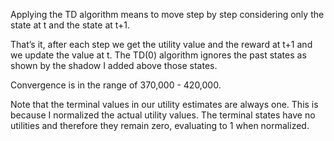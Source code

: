 Applying the TD algorithm means to move step by step considering only the state at t and the state at t+1. 

That’s it, after each step we get the utility value and the reward at t+1 and we update the value at t. The TD(0) algorithm ignores the past states as shown by the shadow I added above those states.

Convergence is in the range of 370,000 - 420,000.

Note that the terminal values in our utility estimates are always one. This is because I normalized the actual utility values. The terminal states have no utilities and therefore they remain zero, evaluating to 1 when normalized.